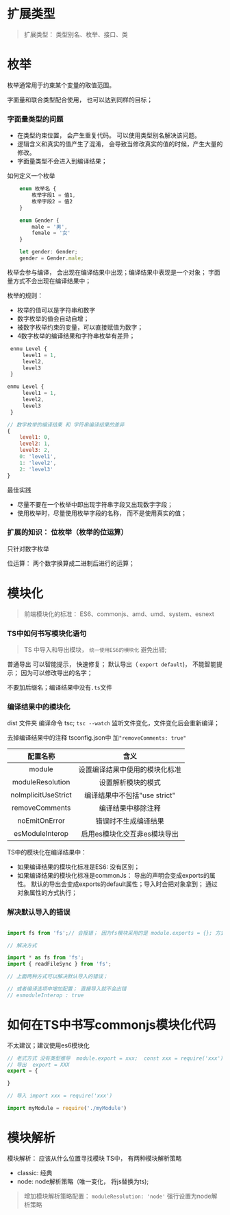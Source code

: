 # 扩展类型

> 扩展类型： 类型别名、枚举、接口、类

# 枚举

枚举通常用于约束某个变量的取值范围。

字面量和联合类型配合使用， 也可以达到同样的目标；

### 字面量类型的问题

- 在类型约束位置， 会产生重复代码。 可以使用类型别名解决该问题。
- 逻辑含义和真实的值产生了混淆， 会导致当修改真实的值的时候，产生大量的修改。
- 字面量类型不会进入到编译结果；

如何定义一个枚举

```js
	enum 枚举名 {
		枚举字段1 = 值1,
		枚举字段2 = 值2
	}
```
``` js
	enum Gender {
		male = '男',
		female = '女'
	}

	let gender: Gender;
	gender = Gender.male;
```

枚举会参与编译， 会出现在编译结果中出现；编译结果中表现是一个对象； 字面量方式不会出现在编译结果中；

枚举的规则：

- 枚举的值可以是字符串和数字
- 数字枚举的值会自动自增；
- 被数字枚举约束的变量，可以直接赋值为数字；
- 4数字枚举的编译结果和字符串枚举有差异；

```js
 enmu Level {
	 level1 = 1,
	 level2,
	 level3
 }
```


```js
enmu Level {
	 level1 = 1,
	 level2,
	 level3
 }

// 数字枚举的编译结果 和 字符串编译结果的差异
{
	level1: 0,
	level2: 1,
	level3: 2,
	0: 'level1',
	1: 'level2',
	2: 'level3'
}

```

最佳实践

- 尽量不要在一个枚举中即出现字符串字段又出现数字字段；
- 使用枚举时，尽量使用枚举字段的名称， 而不是使用真实的值；

### 扩展的知识： 位枚举（枚举的位运算）

只针对数字枚举

位运算： 两个数字换算成二进制后进行的运算；



# 模块化

> 前端模块化的标准： ES6、commonjs、amd、umd、system、esnext

### TS中如何书写模块化语句

> TS 中导入和导出模块， `统一使用ES6的模块化` 避免出错; 
 
普通导出 可以智能提示， 快速修复； 默认导出（ `export default`)， 不能智能提示； 因为可以修改导出的名字；

不要加后缀名；编译结果中没有`.ts`文件

### 编译结果中的模块化

dist 文件夹   编译命令 tsc; `tsc --watch` 监听文件变化，文件变化后会重新编译；

去掉编译结果中的注释 tsconfig.json中 加`"removeComments: true"`

|		配置名称		 |		含义		|
| :-------------------: | :---------------:|
| module				| 设置编译结果中使用的模块化标准 |
| moduleResolution		| 设置解析模块的模式 |
| noImplicitUseStrict	| 编译结果中不包括"use strict" |
| removeComments 		| 编译结果中移除注释 |
| noEmitOnError			| 错误时不生成编译结果 |
| esModuleInterop 		| 启用es模块化交互非es模块导出 |

TS中的模块化在编译结果中：
- 如果编译结果的模块化标准是ES6: 没有区别；
- 如果编译结果的模块化标准是commonJs： 导出的声明会变成exports的属性。 默认的导出会变成exports的default属性；导入时会把对象拿到； 通过对象属性的方式执行；

### 解决默认导入的错误

```js

import fs from 'fs';// 会报错； 因为fs模块采用的是 module.exports = {}; 方式导出的； 不是采用es6默认导出方式；

// 解决方式

import * as fs from 'fs';
import { readFileSync } from 'fs';

// 上面两种方式可以解决默认导入的错误；

// 或者编译选项中增加配置； 直接导入就不会出错
// esmoduleInterop : true 

```


# 如何在TS中书写commonjs模块化代码

不太建议；建议使用es6模块化   

```js
// 老式方式 没有类型推导  module.export = xxx;  const xxx = require('xxx');
// 导出  export = XXX
export = {

}

// 导入 import xxx = require('xxx')

import myModule = require('./myModule')


```


# 模块解析

模块解析： 应该从什么位置寻找模块
TS中， 有两种模块解析策略

- classic: 经典
- node: node解析策略（唯一变化， 将js替换为ts);

> 增加模块解析策略配置： `moduleResolution: 'node'` 强行设置为node解析策略